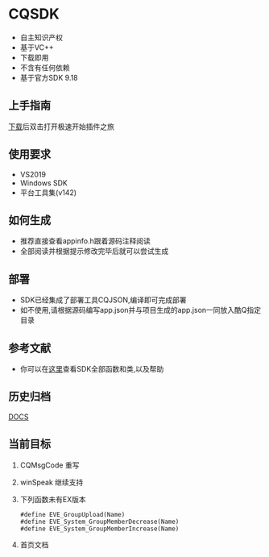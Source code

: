 


# CQSDK
- 自主知识产权
- 基于VC++
- 下载即用
- 不含有任何依赖
- 基于官方SDK 9.18

## 上手指南
[下载](https://github.com/MikuPy2001/CQSDK/releases)后双击打开极速开始插件之旅

## 使用要求
- VS2019
- Windows SDK
- 平台工具集(v142)

## 如何生成
- 推荐直接查看appinfo.h跟着源码注释阅读
- 全部阅读并根据提示修改完毕后就可以尝试生成

## 部署
- SDK已经集成了部署工具CQJSON,编译即可完成部署
- 如不使用,请根据源码编写app.json并与项目生成的app.json一同放入酷Q指定目录

## 参考文献
- 你可以在[这里](https://mikupy2001.github.io/cqsdk-help/ "DOCS")查看SDK全部函数和类,以及帮助



## 历史归档
[DOCS](https://mikupy2001.github.io/CQSDK/DOCS/index.html "DOCS")


## 当前目标

1. CQMsgCode 重写

2. winSpeak 继续支持

3. 下列函数未有EX版本
    ```
    #define	EVE_GroupUpload(Name)
    #define	EVE_System_GroupMemberDecrease(Name)
    #define	EVE_System_GroupMemberIncrease(Name)
    ```

4. 首页文档
